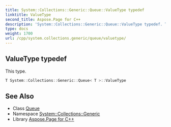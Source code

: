 ```yaml
---
title: System::Collections::Generic::Queue::ValueType typedef
linktitle: ValueType
second_title: Aspose.Page for C++
description: 'System::Collections::Generic::Queue::ValueType typedef. This type in C++.'
type: docs
weight: 1700
url: /cpp/system.collections.generic/queue/valuetype/
---
```

## ValueType typedef


This type.

```cpp
T System::Collections::Generic::Queue< T >::ValueType
```

## See Also

* Class [Queue](../)
* Namespace [System::Collections::Generic](../../)
* Library [Aspose.Page for C++](../../../)
